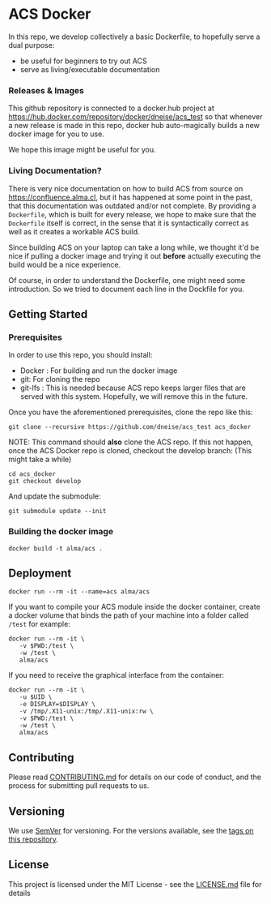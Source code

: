 # ACS Docker

In this repo, we develop collectively a basic Dockerfile, to hopefully serve a dual purpose:
 - be useful for beginners to try out ACS
 - serve as living/executable documentation

### Releases & Images

This github repository is connected to a docker.hub project at <https://hub.docker.com/repository/docker/dneise/acs_test>
so that whenever a new release is made in this repo, docker hub auto-magically builds
a new docker image for you to use.

We hope this image might be useful for you.

### Living Documentation?

There is very nice documentation on how to build ACS from source on <https://confluence.alma.cl>,
but it has happened at some point in the past, that this documentation was outdated and/or not complete.
By providing a `Dockerfile`, which is built for every release, we hope to make sure that the `Dockerfile`
itself is correct, in the sense that it is syntactically correct as well as it creates a workable ACS build.

Since building ACS on your laptop can take a long while, we thought it'd be nice
if pulling a docker image and trying it out **before** actually executing the build
would be a nice experience.

Of course, in order to understand the Dockerfile, one might need some introduction.
So we tried to document each line in the Dockfile for you.

## Getting Started

### Prerequisites

In order to use this repo, you should install:

* Docker : For building and run the docker image
* git: For cloning the repo
* git-lfs : This is needed because ACS repo keeps larger files that are served with this system. Hopefully, we will remove this in the future.


Once you have the aforementioned prerequisites, clone the repo like this:
```
git clone --recursive https://github.com/dneise/acs_test acs_docker
```

NOTE: This command should **also** clone the ACS repo. If this not happen, once the ACS Docker repo is cloned, checkout the develop branch:
(This might take a while)

```
cd acs_docker
git checkout develop
```

And update the submodule:

```
git submodule update --init
```

### Building the docker image


```
docker build -t alma/acs .
```

## Deployment

```
docker run --rm -it --name=acs alma/acs
```

If you want to compile your ACS module inside the docker container, create a docker volume that binds the path of your machine into a folder called `/test` for example:

```
docker run --rm -it \
   -v $PWD:/test \
   -w /test \
   alma/acs
```

If you need to receive the graphical interface from the container:

```
docker run --rm -it \
   -u $UID \
   -e DISPLAY=$DISPLAY \
   -v /tmp/.X11-unix:/tmp/.X11-unix:rw \
   -v $PWD:/test \
   -w /test \
   alma/acs
```

## Contributing

Please read [CONTRIBUTING.md](CONTRIBUTING.md) for details on our code of conduct, and the process for submitting pull requests to us.

## Versioning

We use [SemVer](http://semver.org/) for versioning. For the versions available, see the [tags on this repository](https://github.com/dneise/acs_test/tags).

## License

This project is licensed under the MIT License - see the [LICENSE.md](LICENSE.md) file for details
